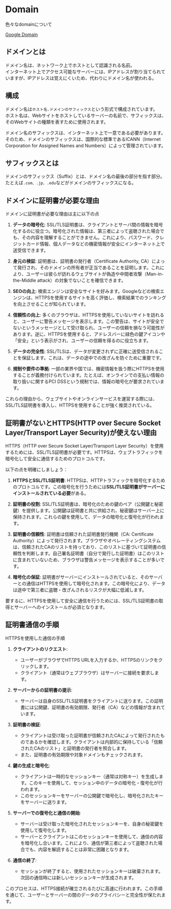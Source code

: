 # Domain

色々なdomainについて

[Google Domain](https://domains.google/intl/ja_jp/learn/5-things-to-watch-out-for-when-buying-a-domain/)

## ドメインとは

ドメイン名は、ネットワーク上でホストとして認識される名前。  
インターネット上でアクセス可能なサーバーには、IPアドレスが割り当てられていますが、IPアドレスは覚えにくいため、代わりにドメイン名が使われる。

## 構成

ドメイン名は`ホスト名.ドメインのサフィックス`という形式で構成されています。  
ホスト名は、Webサイトをホストしているサーバーの名前で、サフィックスは、そのWebサイトの種類を表すために使用されます。

ドメイン名のサフィックスは、インターネット上で一意である必要があります。そのため、ドメインのサフィックスは、国際的な標準であるICANN（Internet Corporation for Assigned Names and Numbers）によって管理されています。

## サフィックスとは

ドメインのサフィックス（Suffix）とは、ドメイン名の最後の部分を指す部分。  
たとえば`.com、.jp、.edu`などがドメインのサフィックスになる。

## ドメインに証明書が必要な理由

ドメインに証明書が必要な理由は主に以下の点

1. **データの暗号化**: SSL/TLS証明書は、クライアントとサーバ間の情報を暗号化するのに役立つ。暗号化された情報は、第三者によって盗聴された場合でも、その内容を理解することができません。これにより、パスワード、クレジットカード情報、個人データなどの機密情報が安全にインターネット上で送受信できます。

2. **身元の検証**: 証明書は、証明書の発行者（Certificate Authority, CA）によって発行され、そのドメインの所有者が正当であることを証明します。これにより、ユーザーは彼らが訪れるウェブサイトが偽造や中間者攻撃（Man-in-the-Middle attack）の対象でないことを確信できます。

3. **SEOの向上**: 検索エンジンは安全なサイトを好みます。Googleなどの検索エンジンは、HTTPSを使用するサイトを高く評価し、検索結果でのランキングを向上させることが知られています。

4. **信頼性の向上**: 多くのブラウザは、HTTPSを使用していないサイトを訪れると、ユーザーに警告メッセージを表示します。この警告は、サイトが安全でないというメッセージとして受け取られ、ユーザーの信頼を損なう可能性があります。逆に、HTTPSを使用すると、アドレスバーに緑色の鍵アイコンや「安全」という表示がされ、ユーザーの信頼を得るのに役立ちます。

5. **データの完全性**: SSL/TLSは、データが変更されずに正確に送受信されることを保証します。これは、データの途中での改ざんを防ぐために重要です。

6. **規制や要件の準拠**: 一部の業界や国では、機密情報を扱う際にHTTPSを使用することが義務付けられています。たとえば、オンラインでの支払い情報の取り扱いに関するPCI DSSという規制では、情報の暗号化が要求されています。

これらの理由から、ウェブサイトやオンラインサービスを運営する際には、SSL/TLS証明書を導入し、HTTPSを使用することが強く推奨されている。

## 証明書がないとHTTPS(HTTP over Secure Socket Layer/Transport Layer Security)が使えない理由

HTTPS（HTTP over Secure Socket Layer/Transport Layer Security）を使用するためには、SSL/TLS証明書が必要です。HTTPSは、ウェブトラフィックを暗号化して安全に通信するためのプロトコルです。

以下の点を明確にしましょう：

1. **HTTPSとSSL/TLS証明書**: HTTPSは、HTTPトラフィックを暗号化するためのプロトコルです。この暗号化を行うためには**SSL/TLS証明書がサーバーにインストールされている必要**がある。

2. **証明書の役割**: SSL/TLS証明書は、暗号化のための鍵のペア（公開鍵と秘密鍵）を提供します。公開鍵は証明書と共に供給され、秘密鍵はサーバー上に保持されます。これらの鍵を使用して、データの暗号化と復号化が行われます。

3. **証明書の信頼性**: 証明書は信頼された証明書発行機関（CA: Certificate Authority）によって発行されます。ブラウザやオペレーティングシステムは、信頼されたCAのリストを持っており、このリストに基づいて証明書の信頼性を判断します。自己署名証明書（自分で発行した証明書）はこのリストに含まれていないため、ブラウザは警告メッセージを表示することが多いです。

4. **暗号化の保証**: 証明書がサーバーにインストールされていると、そのサーバーとの通信はHTTPSを使用して暗号化されます。この暗号化により、データは途中で第三者に盗聴・改ざんされるリスクが大幅に低減します。

要するに、HTTPSを使用して安全に通信を行うためには、SSL/TLS証明書の取得とサーバーへのインストールが必須となります。

## 証明書通信の手順

HTTPSを使用した通信の手順

1. **クライアントのリクエスト**:
   - ユーザーがブラウザでHTTPS URLを入力するか、HTTPSのリンクをクリックします。
   - クライアント（通常はウェブブラウザ）はサーバーに接続を要求します。

2. **サーバーからの証明書の提示**:
   - サーバーは自身のSSL/TLS証明書をクライアントに送ります。この証明書には公開鍵、証明書の有効期限、発行者（CA）などの情報が含まれています。

3. **証明書の検証**:
   - クライアントは受け取った証明書が信頼されたCAによって発行されたものであるかを確認します。クライアントは内部的に保持している「信頼されたCAのリスト」と証明書の発行者を照合します。
   - また、証明書の有効期限や対象ドメインもチェックされます。

4. **鍵の生成と暗号化**:
   - クライアントは一時的なセッションキー（通常は対称キー）を生成します。このキーを使用して、セッション中のデータの暗号化・復号化が行われます。
   - このセッションキーをサーバーの公開鍵で暗号化し、暗号化されたキーをサーバーに送ります。

5. **サーバーでの復号化と通信の開始**:
   - サーバーは受け取った暗号化されたセッションキーを、自身の秘密鍵を使用して復号化します。
   - サーバーとクライアントはこのセッションキーを使用して、通信の内容を暗号化し合います。これにより、通信が第三者によって盗聴された場合でも、内容を解読することは非常に困難となります。

6. **通信の終了**:
   - セッションが終了すると、使用されたセッションキーは破棄されます。次回の通信時には新しいセッションキーが生成されます。

このプロセスは、HTTPS接続が確立されるたびに高速に行われます。この手順を通じて、ユーザーとサーバーの間のデータのプライバシーと完全性が保たれます。